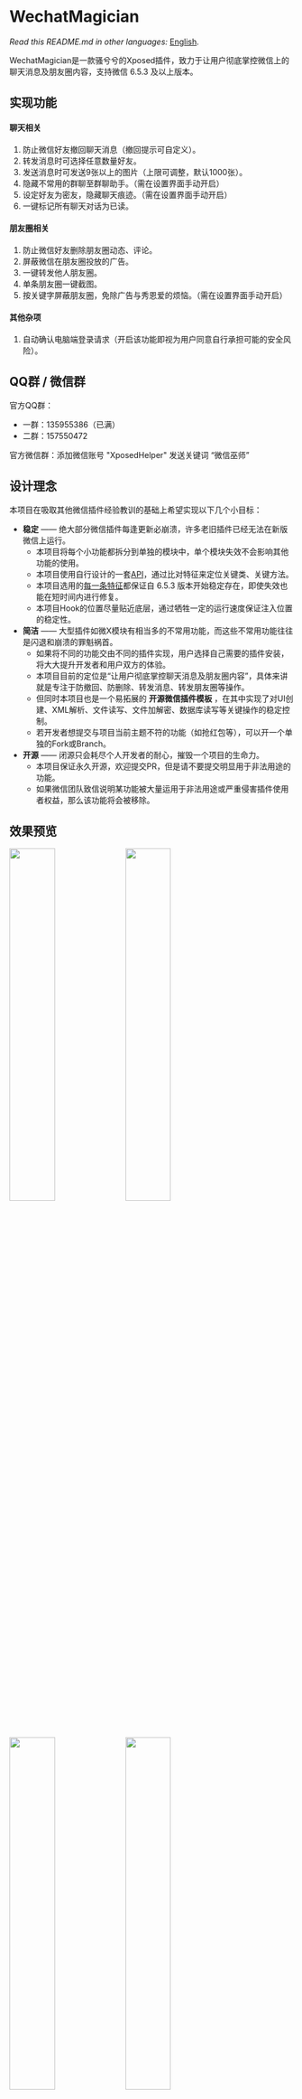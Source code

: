 # WechatMagician

_Read this README.md in other languages:_  [English](https://github.com/Gh0u1L5/WechatMagician/blob/master/README.en.md).

WechatMagician是一款骚兮兮的Xposed插件，致力于让用户彻底掌控微信上的聊天消息及朋友圈内容，支持微信 6.5.3 及以上版本。

## 实现功能

#### 聊天相关
1. 防止微信好友撤回聊天消息（撤回提示可自定义）。
2. 转发消息时可选择任意数量好友。
3. 发送消息时可发送9张以上的图片（上限可调整，默认1000张）。
4. 隐藏不常用的群聊至群聊助手。（需在设置界面手动开启）
5. 设定好友为密友，隐藏聊天痕迹。（需在设置界面手动开启）
6. 一键标记所有聊天对话为已读。

#### 朋友圈相关
1. 防止微信好友删除朋友圈动态、评论。
2. 屏蔽微信在朋友圈投放的广告。
3. 一键转发他人朋友圈。
4. 单条朋友圈一键截图。
5. 按关键字屏蔽朋友圈，免除广告与秀恩爱的烦恼。（需在设置界面手动开启）

#### 其他杂项
1. 自动确认电脑端登录请求（开启该功能即视为用户同意自行承担可能的安全风险）。

## QQ群 / 微信群

官方QQ群：
* 一群：135955386（已满）
* 二群：157550472

官方微信群：添加微信账号 "XposedHelper" 发送关键词 “微信巫师”

## 设计理念

本项目在吸取其他微信插件经验教训的基础上希望实现以下几个小目标：
* __稳定__ —— 绝大部分微信插件每逢更新必崩溃，许多老旧插件已经无法在新版微信上运行。
  - 本项目将每个小功能都拆分到单独的模块中，单个模块失效不会影响其他功能的使用。
  - 本项目使用自行设计的一套[API](https://github.com/Gh0u1L5/WechatMagician/blob/master/src/main/kotlin/com/gh0u1l5/wechatmagician/util/PackageUtil.kt)，通过比对特征来定位关键类、关键方法。
  - 本项目选用的[每一条特征](https://github.com/Gh0u1L5/WechatMagician/blob/master/src/main/kotlin/com/gh0u1l5/wechatmagician/backend/WechatPackage.kt)都保证自 6.5.3 版本开始稳定存在，即使失效也能在短时间内进行修复。
  - 本项目Hook的位置尽量贴近底层，通过牺牲一定的运行速度保证注入位置的稳定性。
* __简洁__ —— 大型插件如微X模块有相当多的不常用功能，而这些不常用功能往往是闪退和崩溃的罪魁祸首。
  - 如果将不同的功能交由不同的插件实现，用户选择自己需要的插件安装，将大大提升开发者和用户双方的体验。
  - 本项目目前的定位是“让用户彻底掌控聊天消息及朋友圈内容”，具体来讲就是专注于防撤回、防删除、转发消息、转发朋友圈等操作。
  - 但同时本项目也是一个易拓展的 __开源微信插件模板__ ，在其中实现了对UI创建、XML解析、文件读写、文件加解密、数据库读写等关键操作的稳定控制。
  - 若开发者想提交与项目当前主题不符的功能（如抢红包等），可以开一个单独的Fork或Branch。
* __开源__ —— 闭源只会耗尽个人开发者的耐心，摧毁一个项目的生命力。
  - 本项目保证永久开源，欢迎提交PR，但是请不要提交明显用于非法用途的功能。
  - 如果微信团队致信说明某功能被大量运用于非法用途或严重侵害插件使用者权益，那么该功能将会被移除。

## 效果预览
<img src="https://github.com/Gh0u1L5/WechatMagician/raw/master/image/sample-1.zh.png" width="40%" /> <img src="https://github.com/Gh0u1L5/WechatMagician/raw/master/image/sample-2.zh.png" width="40%" />

<img src="https://github.com/Gh0u1L5/WechatMagician/raw/master/image/sample-3.zh.png" width="40%" /> <img src="https://github.com/Gh0u1L5/WechatMagician/raw/master/image/sample-4.zh.png" width="40%" />

<img src="https://github.com/Gh0u1L5/WechatMagician/raw/master/image/sample-5.zh.png" width="40%" /> <img src="https://github.com/Gh0u1L5/WechatMagician/raw/master/image/sample-6.zh.png" width="40%" />

<img src="https://github.com/Gh0u1L5/WechatMagician/raw/master/image/sample-7.zh.png" width="40%" /> <img src="https://github.com/Gh0u1L5/WechatMagician/raw/master/image/sample-8.zh.png" width="40%" />

<img src="https://github.com/Gh0u1L5/WechatMagician/raw/master/image/interface-1.zh.png" width="40%" /> <img src="https://github.com/Gh0u1L5/WechatMagician/raw/master/image/interface-2.zh.png" width="40%" />

<img src="https://github.com/Gh0u1L5/WechatMagician/raw/master/image/interface-3.zh.png" width="40%" /> <img src="https://github.com/Gh0u1L5/WechatMagician/raw/master/image/interface-4.zh.png" width="40%" />

## 特别鸣谢
* 感谢 @rovo89 编写的Xposed框架
* 感谢 @rarnu 编写的防撤回插件wechat_no_revoke
